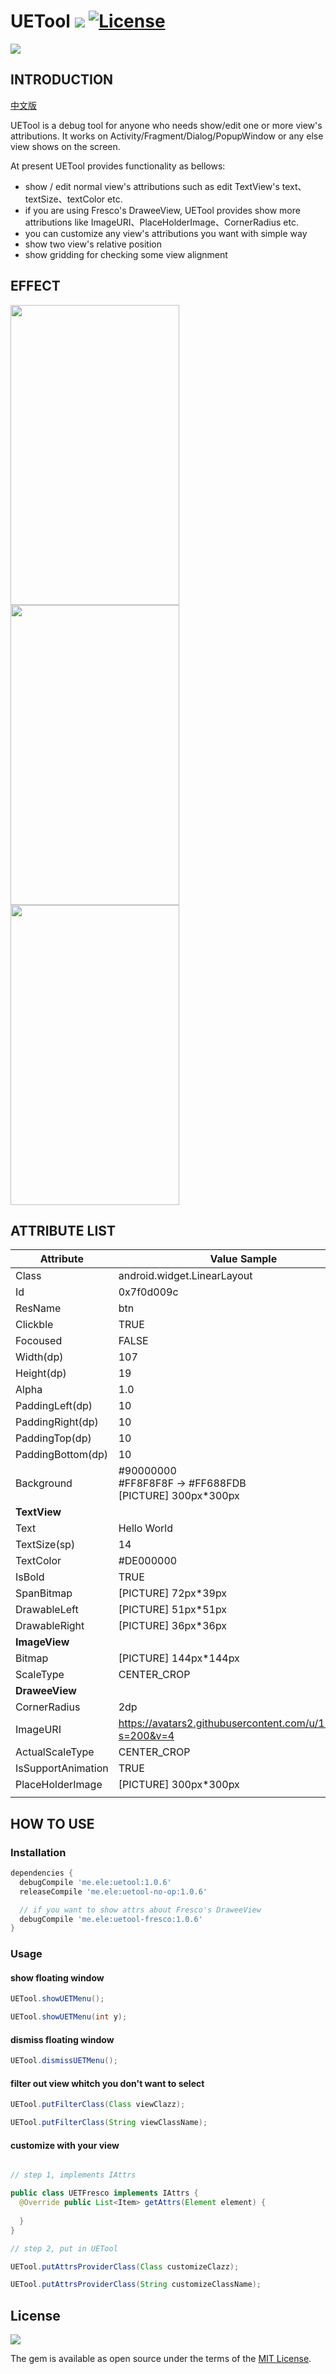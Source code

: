 UETool ![](https://img.shields.io/badge/platform-android-lightgrey.svg) [![License](https://img.shields.io/badge/license-MIT-000000.svg)](https://github.elenet.me/waimai/UETool/blob/master/LICENSE) 
======

![](https://github.elenet.me/waimai/UETool/blob/master/art/uet_banner.jpeg)

## INTRODUCTION

[中文版](https://github.elenet.me/waimai/UETool/blob/master/README_zh.md)

UETool is a debug tool for anyone who needs show/edit one or more view's attributions. It works on Activity/Fragment/Dialog/PopupWindow or any else view shows on the screen.

At present UETool provides functionality as bellows:

- show / edit normal view's attributions such as edit TextView's text、textSize、textColor etc.
- if you are using Fresco's DraweeView, UETool provides show more attributions like ImageURI、PlaceHolderImage、CornerRadius etc.
- you can customize any view's attributions you want with simple way
- show two view's relative position
- show gridding for checking some view alignment 

## EFFECT

<div>
<img width="270" height="480" src="https://github.elenet.me/waimai/UETool/blob/master/art/show_image_uri.gif"/>

<img width="270" height="480" src="https://github.elenet.me/waimai/UETool/blob/master/art/relative_position.gif"/>

<img width="270" height="480" src="https://github.elenet.me/waimai/UETool/blob/master/art/show_gridding.png"/>
</div>


## ATTRIBUTE LIST

| Attribute | Value Sample | Editable |
| --- | --- | --- |
| Class | android.widget.LinearLayout |  |
| Id | 0x7f0d009c |  |
| ResName | btn |  |
| Clickble | TRUE |  |
| Focoused | FALSE |  |
| Width(dp) | 107 | YES |
| Height(dp) | 19 | YES |
| Alpha | 1.0 |  |
| PaddingLeft(dp) | 10 | YES |
| PaddingRight(dp) | 10 | YES |
| PaddingTop(dp) | 10 | YES |
| PaddingBottom(dp) | 10 | YES |
| Background | #90000000 <br/> #FF8F8F8F -> #FF688FDB <br/> [PICTURE] 300px*300px |  |
| **TextView** |  |  |
| Text | Hello World | YES |
| TextSize(sp) | 14 | YES |
| TextColor | #DE000000 | YES |
| IsBold | TRUE | YES |
| SpanBitmap | [PICTURE] 72px*39px | |
| DrawableLeft | [PICTURE] 51px*51px |  |
| DrawableRight | [PICTURE] 36px*36px |  |
| **ImageView** |  |  |
| Bitmap | [PICTURE] 144px*144px |  |
| ScaleType | CENTER_CROP |  |
| **DraweeView** |  |  |
| CornerRadius | 2dp |  |
| ImageURI | https://avatars2.githubusercontent.com/u/1201438?s=200&v=4 |  |
| ActualScaleType | CENTER_CROP |  |
| IsSupportAnimation | TRUE |  |
| PlaceHolderImage | [PICTURE] 300px*300px |  |
|  |  |  |


## HOW TO USE 

### Installation

```gradle
dependencies {
  debugCompile 'me.ele:uetool:1.0.6'
  releaseCompile 'me.ele:uetool-no-op:1.0.6'

  // if you want to show attrs about Fresco's DraweeView
  debugCompile 'me.ele:uetool-fresco:1.0.6'
}
```

### Usage

#### show floating window

```java
UETool.showUETMenu();

UETool.showUETMenu(int y);
```

#### dismiss floating window

```java
UETool.dismissUETMenu();
```

#### filter out view whitch you don't want to select

```java
UETool.putFilterClass(Class viewClazz);

UETool.putFilterClass(String viewClassName);
```

#### customize with your view

```java

// step 1, implements IAttrs

public class UETFresco implements IAttrs {
  @Override public List<Item> getAttrs(Element element) {
  
  }  
}

// step 2, put in UETool

UETool.putAttrsProviderClass(Class customizeClazz);

UETool.putAttrsProviderClass(String customizeClassName);

```

## License

![](https://upload.wikimedia.org/wikipedia/commons/thumb/f/f8/License_icon-mit-88x31-2.svg/128px-License_icon-mit-88x31-2.svg.png)

The gem is available as open source under the terms of the [MIT License](http://opensource.org/licenses/MIT).

